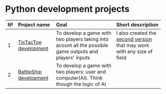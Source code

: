 # Python development projects



|№|Project name|Goal|Short description|
|:-|:-----------|:---|:-------------|
|1|[TicTacToe development](https://github.com/yekaterinamikhalchuk/Python_development_projects/blob/main/TicTacToe.py)|To develop a game with two players taking into acount all the possible game outputs and players' inputs|I also created the [second version](https://github.com/yekaterinamikhalchuk/Python_development_projects/blob/main/TicTacToe%20(version%202).py) that may work with any size of field</li></ul>|
|2|[BattleShip development](https://github.com/yekaterinamikhalchuk/python_development_projects/blob/main/BattleShip.py)|To develop a game with two players: user and computer(AI). Think though the logic of AI </li></ul>|

